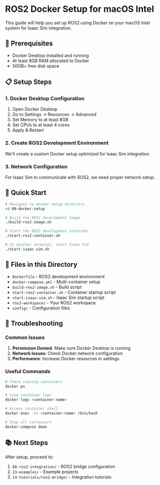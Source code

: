 # ROS2 Docker Setup for macOS Intel

This guide will help you set up ROS2 using Docker on your macOS Intel system for Isaac Sim integration.

## 🐳 Prerequisites

- Docker Desktop installed and running
- At least 8GB RAM allocated to Docker
- 50GB+ free disk space

## 📋 Setup Steps

### 1. Docker Desktop Configuration

1. Open Docker Desktop
2. Go to Settings → Resources → Advanced
3. Set Memory to at least 8GB
4. Set CPUs to at least 4 cores
5. Apply & Restart

### 2. Create ROS2 Development Environment

We'll create a custom Docker setup optimized for Isaac Sim integration.

### 3. Network Configuration

For Isaac Sim to communicate with ROS2, we need proper network setup.

## 🚀 Quick Start

```bash
# Navigate to docker setup directory
cd 09-docker-setup

# Build the ROS2 development image
./build-ros2-image.sh

# Start the ROS2 development container
./start-ros2-container.sh

# In another terminal, start Isaac Sim
./start-isaac-sim.sh
```

## 📁 Files in this Directory

- `Dockerfile` - ROS2 development environment
- `docker-compose.yml` - Multi-container setup
- `build-ros2-image.sh` - Build script
- `start-ros2-container.sh` - Container startup script
- `start-isaac-sim.sh` - Isaac Sim startup script
- `ros2-workspace/` - Your ROS2 workspace
- `config/` - Configuration files

## 🔧 Troubleshooting

### Common Issues

1. **Permission Denied**: Make sure Docker Desktop is running
2. **Network Issues**: Check Docker network configuration
3. **Performance**: Increase Docker resources in settings

### Useful Commands

```bash
# Check running containers
docker ps

# View container logs
docker logs <container-name>

# Access container shell
docker exec -it <container-name> /bin/bash

# Stop all containers
docker-compose down
```

## 📚 Next Steps

After setup, proceed to:
1. `08-ros2-integration/` - ROS2 bridge configuration
2. `13-examples/` - Example projects
3. `14-tutorials/ros2-bridge/` - Integration tutorials
